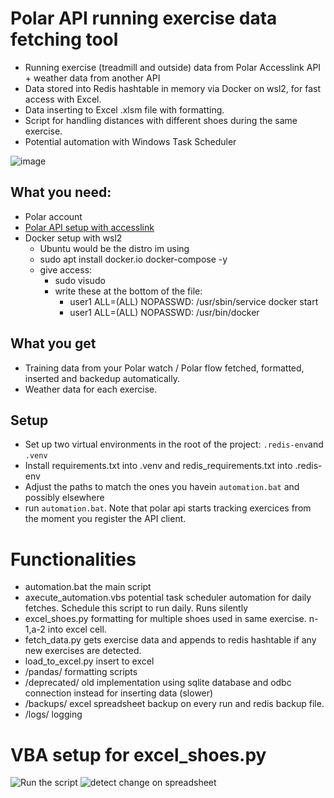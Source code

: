 # Polar API running exercise data fetching tool

- Running exercise (treadmill and outside) data from Polar Accesslink API + weather data from another API
- Data stored into Redis hashtable in memory via Docker on wsl2, for fast access with Excel.
- Data inserting to Excel .xlsm file with formatting.
- Script for handling distances with different shoes during the same exercise.
- Potential automation with Windows Task Scheduler

![image](https://github.com/user-attachments/assets/418a2d5d-e5d2-4dff-83be-60a1f8cee42f)

## What you need:

- Polar account
- [Polar API setup with accesslink](https://github.com/polarofficial/accesslink-example-python)
- Docker setup with wsl2
  - Ubuntu would be the distro im using
  - sudo apt install docker.io docker-compose -y
  - give access:
    - sudo visudo
    - write these at the bottom of the file:
      - user1 ALL=(ALL) NOPASSWD: /usr/sbin/service docker start
      - user1 ALL=(ALL) NOPASSWD: /usr/bin/docker

## What you get

- Training data from your Polar watch / Polar flow fetched, formatted, inserted and backedup automatically.
- Weather data for each exercise.

## Setup

- Set up two virtual environments in the root of the project: `.redis-env`and `.venv`
- Install requirements.txt into .venv and redis_requirements.txt into .redis-env
- Adjust the paths to match the ones you havein `automation.bat` and possibly elsewhere
- run `automation.bat`. Note that polar api starts tracking exercices from the moment you register the API client.

# Functionalities

- automation.bat the main script
- axecute_automation.vbs potential task scheduler automation for daily fetches. Schedule this script to run daily. Runs silently
- excel_shoes.py formatting for multiple shoes used in same exercise. n-1,a-2 into excel cell.
- fetch_data.py gets exercise data and appends to redis hashtable if any new exercises are detected.
- load_to_excel.py insert to excel
- /pandas/ formatting scripts
- /deprecated/ old implementation using sqlite database and odbc connection instead for inserting data (slower)
- /backups/ excel spreadsheet backup on every run and redis backup file.
- /logs/ logging

# VBA setup for excel_shoes.py

![Run the script](https://github.com/user-attachments/assets/57e2021c-49be-4bd6-bb17-227e84dafd35)
![detect change on spreadsheet](https://github.com/user-attachments/assets/4a9452f2-db56-4ef8-90c9-04aae3bedd26)
